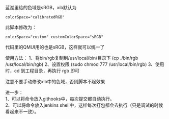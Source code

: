 蓝湖里给的色域是sRGB，xib默认为 
```
colorSpace="calibratedRGB"
```
此脚本修改为：
```
colorSpace="custom" customColorSpace="sRGB"
```

代码里的QMUI用的也是sRGB，这样就可以统一了



使用方法：
1、将bin/rgb复制到/usr/local/bin/目录下 (cp ./bin/rgb /usr/local/bin/rgb)
2、设置权限 (sudo chmod 777 /usr/local/bin/rgb)
3、使用时，cd 到工程目录，再执行 rgb 即可

注意不要手动修改xib中的色域，否则脚本不起效果


进一步：  
1、可以将命令放入githooks中，每次提交都自动执行。  
2、可以将命令放入jenkins shell中，这样每次打包都会去执行（只是调试的时候看起来不一致）。  
